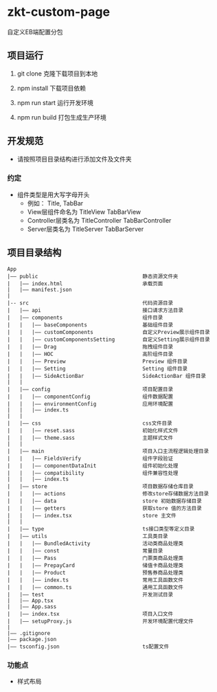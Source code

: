 # zkt-custom-page
自定义EB端配置分包

## 项目运行
1. git clone  克隆下载项目到本地

2. npm install 下载项目依赖

3. npm run start 运行开发环境

4. npm run build 打包生成生产环境


## 开发规范
+ 请按照项目目录结构进行添加文件及文件夹

[comment]: <> (+ 具体规范请参考地址 https://git.zhiketong.net/Web/eslint-config-zkt)

### 约定
+ 组件类型是用大写字母开头
    + 例如： Title, TabBar
    + View层组件命名为 TitleView TabBarView
    + Controller层类名为 TitleController TabBarController
    + Server层类名为 TitleServer TabBarServer


## 项目目录结构

```
App
|—— public                                  静态资源文件夹
|   |—— index.html                          承载页面 
|   |—— manifest.json
|
|-- src                                     代码资源目录
|   |—— api                                 接口请求方法目录
|   |—— components                          组件目录
|   |   |—— baseComponents                  基础组件目录
|   |   |—— customComponents                自定义Preview展示组件目录
|   |   |—— customComponentsSetting         自定义Setting展示组件目录
|   |   |—— Drag                            拖拽组件目录
|   |   |—— HOC                             高阶组件目录
|   |   |—— Preview                         Preview 组件目录
|   |   |—— Setting                         Setting 组件目录
|   |   |—— SideActionBar                   SideActionBar 组件目录
|   |
|   |—— config                              项目配置目录
|   |   |—— componentConfig                 组件数据配置
|   |   |—— environmentConfig               应用环境配置
|   |   |—— index.ts
|   |   
|   |—— css                                 css文件目录
|   |   |—— reset.sass                      初始化样式文件
|   |   |—— theme.sass                      主题样式文件
|   |
|   |—— main                                项目入口主流程逻辑处理目录
|   |   |—— FieldsVerify                    组件字段验证
|   |   |—— componentDataInit               组件初始化处理
|   |   |—— compatibility                   组件兼容性处理
|   |   |—— index.ts
|   |—— store                               项目数据存储仓库目录
|   |   |—— actions                         修改store存储数据方法目录
|   |   |—— data                            store 初始数据存储目录
|   |   |—— getters                         获取store 值的方法目录
|   |   |—— index.tsx                       store 主文件
|   |
|   |—— type                                ts接口类型等定义目录
|   |—— utils                               工具类目录
|   |   |—— BundledActivity                 活动类商品处理类
|   |   |—— const                           常量目录
|   |   |—— Pass                            门票类商品处理类
|   |   |—— PrepayCard                      储值卡商品处理类
|   |   |—— Product                         预售券商品处理类
|   |   |—— index.ts                        常用工具函数文件
|   |   |—— common.ts                       通用工具函数文件
|   |—— test                                开发测试目录
|   |—— App.tsx
|   |—— App.sass
|   |—— index.tsx                           项目入口文件
|   |—— setupProxy.js                       开发环境配置代理文件
|
|—— .gitignore
|—— package.json
|—— tsconfig.json                           ts配置文件

```


### 功能点

+ 样式布局
